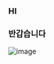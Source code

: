 ### HI   
### 반갑습니다   
![image](https://github.com/user-attachments/assets/5fd3e1a8-b14f-47e2-b5e3-353346fbd7a5)

